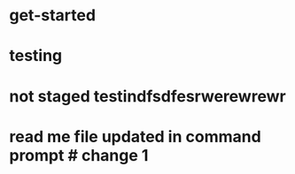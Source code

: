 # get-started
# testing 
# not staged testindfsdfesrwerewrewr
# read me file updated in command prompt # change 1
